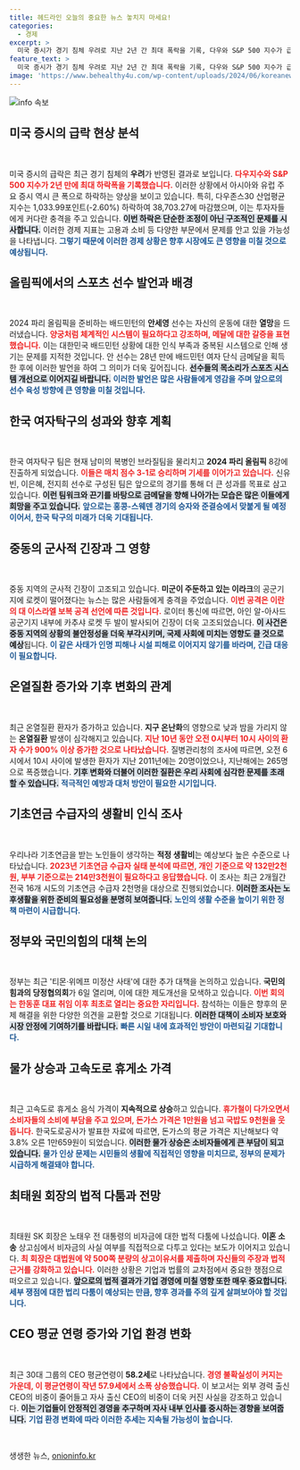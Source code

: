 ```yaml
---
title: 헤드라인 오늘의 중요한 뉴스 놓치지 마세요!
categories:
  - 경제
excerpt: >
  미국 증시가 경기 침체 우려로 지난 2년 간 최대 폭락을 기록, 다우와 S&P 500 지수가 급락했습니다. 아시아와 유럽 증시는 이미 폭락에 휘청이며, 투자자들의 불안감이 커지고 있습니다. 이렇게 위기 속에 놓인 글로벌 시장의 향배는? 클릭하여 지금 확인하세요!
feature_text: >
  미국 증시가 경기 침체 우려로 지난 2년 간 최대 폭락을 기록, 다우와 S&P 500 지수가 급락했습니다. 아시아와 유럽 증시는 이미 폭락에 휘청이며, 투자자들의 불안감이 커지고 있습니다. 이렇게 위기 속에 놓인 글로벌 시장의 향배는? 클릭하여 지금 확인하세요!
image: 'https://www.behealthy4u.com/wp-content/uploads/2024/06/koreanews.jpg'
---
```


<p><img src="https://www.behealthy4u.com/wp-content/uploads/2024/06/koreanews.jpg" alt="info 속보" /></p>

<h2 data-ke-size="size26">미국 증시의 급락 현상 분석</h2>

<p data-ke-size="size16">&nbsp;</p>

<p>미국 증시의 급락은 최근 경기 침체의 <b>우려</b>가 반영된 결과로 보입니다. <b><span style="color: #ee2323;">다우지수와 S&amp;P 500 지수가 2년 만에 최대 하락폭을 기록했습니다.</span></b> 이러한 상황에서 아시아와 유럽 주요 증시 역시 큰 폭으로 하락하는 양상을 보이고 있습니다. 특히, 다우존스30 산업평균지수는 1,033.99포인트(-2.60%) 하락하여 38,703.27에 마감했으며, 이는 투자자들에게 커다란 충격을 주고 있습니다. <b><span style="background-color: #21538527;">이번 하락은 단순한 조정이 아닌 구조적인 문제를 시사합니다.</span></b> 이러한 경제 지표는 고용과 소비 등 다양한 부문에서 문제를 안고 있을 가능성을 나타냅니다. <b><span style="color: #1a5490;">그렇기 때문에 이러한 경제 상황은 향후 시장에도 큰 영향을 미칠 것으로 예상됩니다.</span></b></p>

<h2 data-ke-size="size26">올림픽에서의 스포츠 선수 발언과 배경</h2>

<p data-ke-size="size16">&nbsp;</p>

<p>2024 파리 올림픽을 준비하는 배드민턴의 <b>안세영</b> 선수는 자신의 운동에 대한 <b>열망</b>을 드러냈습니다. <b><span style="color: #ee2323;">양궁처럼 체계적인 시스템이 필요하다고 강조하며, 메달에 대한 갈증을 표현했습니다.</span></b> 이는 대한민국 배드민턴 상황에 대한 인식 부족과 중복된 시스템으로 인해 생기는 문제를 지적한 것입니다. 안 선수는 28년 만에 배드민턴 여자 단식 금메달을 획득한 후에 이러한 발언을 하여 그 의미가 더욱 깊어집니다. <b><span style="background-color: #21538527;">선수들의 목소리가 스포츠 시스템 개선으로 이어지길 바랍니다.</span></b> <b><span style="color: #1a5490;">이러한 발언은 많은 사람들에게 영감을 주며 앞으로의 선수 육성 방향에 큰 영향을 미칠 것입니다.</span></b></p>

<h2 data-ke-size="size26">한국 여자탁구의 성과와 향후 계획</h2>

<p data-ke-size="size16">&nbsp;</p>

<p>한국 여자탁구 팀은 현재 남미의 복병인 브라질팀을 물리치고 <b>2024 파리 올림픽</b> 8강에 진출하게 되었습니다. <b><span style="color: #ee2323;">이들은 매치 점수 3-1로 승리하며 기세를 이어가고 있습니다.</span></b> 신유빈, 이은혜, 전지희 선수로 구성된 팀은 앞으로의 경기를 통해 더 큰 성과를 목표로 삼고 있습니다. <b><span style="background-color: #21538527;">이런 팀워크와 끈기를 바탕으로 금메달을 향해 나아가는 모습은 많은 이들에게 희망을 주고 있습니다.</span></b> <b><span style="color: #1a5490;">앞으로는 홍콩-스웨덴 경기의 승자와 준결승에서 맞붙게 될 예정이어서, 한국 탁구의 미래가 더욱 기대됩니다.</span></b></p>

<h2 data-ke-size="size26">중동의 군사적 긴장과 그 영향</h2>

<p data-ke-size="size16">&nbsp;</p>

<p>중동 지역의 군사적 긴장이 고조되고 있습니다. <b>미군이 주둔하고 있는 이라크</b>의 공군기지에 로켓이 떨어졌다는 뉴스는 많은 사람들에게 충격을 주었습니다. <b><span style="color: #ee2323;">이번 공격은 이란의 대 이스라엘 보복 공격 선언에 따른 것입니다.</span></b> 로이터 통신에 따르면, 아인 알-아사드 공군기지 내부에 카추샤 로켓 두 발이 발사되어 긴장이 더욱 고조되었습니다. <b><span style="background-color: #21538527;">이 사건은 중동 지역의 상황의 불안정성을 더욱 부각시키며, 국제 사회에 미치는 영향도 클 것으로 예상</span></b>됩니다. <b><span style="color: #1a5490;">이 같은 사태가 인명 피해나 시설 피해로 이어지지 않기를 바라며, 긴급 대응이 필요합니다.</span></b></p>

<h2 data-ke-size="size26">온열질환 증가와 기후 변화의 관계</h2>

<p data-ke-size="size16">&nbsp;</p>

<p>최근 온열질환 환자가 증가하고 있습니다. <b>지구 온난화</b>의 영향으로 낮과 밤을 가리지 않는 <b>온열질환</b> 발생이 심각해지고 있습니다. <b><span style="color: #ee2323;">지난 10년 동안 오전 0시부터 10시 사이의 환자 수가 900% 이상 증가한 것으로 나타났습니다.</span></b> 질병관리청의 조사에 따르면, 오전 6시에서 10시 사이에 발생한 환자가 지난 2011년에는 20명이었으나, 지난해에는 265명으로 폭증했습니다. <b><span style="background-color: #21538527;">기후 변화와 더불어 이러한 질환은 우리 사회에 심각한 문제를 초래할 수 있습니다.</span></b> <b><span style="color: #1a5490;">적극적인 예방과 대처 방안이 필요한 시기입니다.</span></b> </p>

<h2 data-ke-size="size26">기초연금 수급자의 생활비 인식 조사</h2>

<p data-ke-size="size16">&nbsp;</p>

<p>우리나라 기초연금을 받는 노인들이 생각하는 <b>적정 생활비</b>는 예상보다 높은 수준으로 나타났습니다. <b><span style="color: #ee2323;">2023년 기초연금 수급자 실태 분석에 따르면, 개인 기준으로 약 132만2천원, 부부 기준으로는 214만3천원이 필요하다고 응답했습니다.</span></b> 이 조사는 최근 2개월간 전국 16개 시도의 기초연금 수급자 2천명을 대상으로 진행되었습니다. <b><span style="background-color: #21538527;">이러한 조사는 노후생활을 위한 준비의 필요성을 분명히 보여줍니다.</span></b> <b><span style="color: #1a5490;">노인의 생활 수준을 높이기 위한 정책 마련이 시급합니다.</span></b></p>

<h2 data-ke-size="size26">정부와 국민의힘의 대책 논의</h2>

<p data-ke-size="size16">&nbsp;</p>

<p>정부는 최근 '티몬·위메프 미정산 사태'에 대한 추가 대책을 논의하고 있습니다. <b>국민의힘과의 당정협의회</b>가 6일 열리며, 이에 대한 제도개선을 모색하고 있습니다. <b><span style="color: #ee2323;">이번 회의는 한동훈 대표 취임 이후 최초로 열리는 중요한 자리입니다.</span></b> 참석하는 이들은 향후의 문제 해결을 위한 다양한 의견을 교환할 것으로 기대됩니다. <b><span style="background-color: #21538527;">이러한 대책이 소비자 보호와 시장 안정에 기여하기를 바랍니다.</span></b> <b><span style="color: #1a5490;">빠른 시일 내에 효과적인 방안이 마련되길 기대합니다.</span></b></p>

<h2 data-ke-size="size26">물가 상승과 고속도로 휴게소 가격</h2>

<p data-ke-size="size16">&nbsp;</p>

<p>최근 고속도로 휴게소 음식 가격이 <b>지속적으로 상승</b>하고 있습니다. <b><span style="color: #ee2323;">휴가철이 다가오면서 소비자들의 소비에 부담을 주고 있으며, 돈가스 가격은 1만원을 넘고 국밥도 9천원을 웃돕니다.</span></b> 한국도로공사가 발표한 자료에 따르면, 돈가스의 평균 가격은 지난해보다 약 3.8% 오른 1만659원이 되었습니다. <b><span style="background-color: #21538527;">이러한 물가 상승은 소비자들에게 큰 부담이 되고 있습니다.</span></b> <b><span style="color: #1a5490;">물가 인상 문제는 시민들의 생활에 직접적인 영향을 미치므로, 정부의 문제가 시급하게 해결돼야 합니다.</span></b></p>

<h2 data-ke-size="size26">최태원 회장의 법적 다툼과 전망</h2>

<p data-ke-size="size16">&nbsp;</p>

<p>최태원 SK 회장은 노태우 전 대통령의 비자금에 대한 법적 다툼에 나섰습니다. <b>이혼 소송</b> 상고심에서 비자금의 사실 여부를 직접적으로 다투고 있다는 보도가 이어지고 있습니다. <b><span style="color: #ee2323;">최 회장은 대법원에 약 500쪽 분량의 상고이유서를 제출하며 자신들의 주장과 법적 근거를 강화하고 있습니다.</span></b> 이러한 상황은 기업과 법률의 교차점에서 중요한 쟁점으로 떠오르고 있습니다. <b><span style="background-color: #21538527;">앞으로의 법적 결과가 기업 경영에 미칠 영향 또한 매우 중요합니다.</span></b> <b><span style="color: #1a5490;">세부 쟁점에 대한 법리 다툼이 예상되는 만큼, 향후 경과를 주의 깊게 살펴보아야 할 것입니다.</span></b></p>

<h2 data-ke-size="size26">CEO 평균 연령 증가와 기업 환경 변화</h2>

<p data-ke-size="size16">&nbsp;</p>

<p>최근 30대 그룹의 CEO 평균연령이 <b>58.2세</b>로 나타났습니다. <b><span style="color: #ee2323;">경영 불확실성이 커지는 가운데, 이 평균연령이 작년 57.9세에서 소폭 상승했습니다.</span></b> 이 보고서는 외부 경력 출신 CEO의 비중이 줄어들고 자사 출신 CEO의 비중이 더욱 커진 사실을 강조하고 있습니다. <b><span style="background-color: #21538527;">이는 기업들이 안정적인 경영을 추구하며 자사 내부 인사를 중시하는 경향을 보여줍니다.</span></b> <b><span style="color: #1a5490;">기업 환경 변화에 따라 이러한 추세는 지속될 가능성이 높습니다.</span></b> </p>

<p data-ke-size="size16">&nbsp;</p>
생생한 뉴스, <a href="https://onioninfo.kr" rel="dofollow">onioninfo.kr</a>


